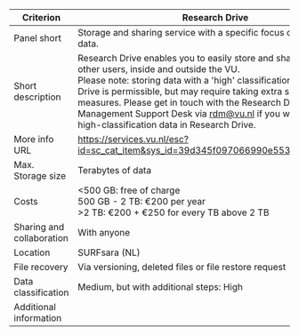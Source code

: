 |Criterion|Research Drive|
|--------|------|
|Panel short|Storage and sharing service with a specific focus on research data.|
|Short description|Research Drive enables you to easily store and share files with other users, inside and outside the VU. <br> Please note: storing data with a 'high' classification in Research Drive is permissible, but may require taking extra security measures. Please get in touch with the Research Data Management Support Desk via [rdm@vu.nl](mailto:rdm@vu.nl) if you want to store high-classification data in Research Drive.|
|More info URL|<https://services.vu.nl/esc?id=sc_cat_item&sys_id=39d345f097066990e553359fe153af01>|
|Max. Storage size|Terabytes of data|
|Costs|<500 GB: free of charge <br> 500 GB - 2 TB: €200 per year <br> >2 TB: €200 + €250 for every TB above 2 TB|
|Sharing and collaboration|With anyone|
|Location|SURFsara (NL)|
|File recovery|Via versioning, deleted files or file restore request|
|Data classification|Medium, but with additional steps: High|
|Additional information| |
